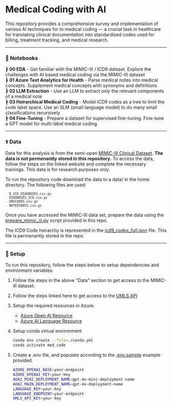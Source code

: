 # Medical Coding with AI

This repository provides a comprehensive survey and implementation of various AI techniques for to medical coding — a crucial task in healthcare for translating clinical documentation into standardized codes used for billing, treatment tracking, and medical research.

---
### 📒 Notebooks

┣ **00 EDA** - Get familiar with the MIMIC-III / ICD9 dataset. Explore the challenges with AI based medical coding via the MIMIC-III dataset  
┣  **01 Azure Text Analytics for Health**  - Parse medical notes into medical concepts. Supplement medical concepts with synonyms and definitions  
┣  **02 LLM Extraction**  - Use an LLM to extract _only_ the relevant components of a medical note  
┣  **03 Heirarchical Medical Coding** - Model ICD9 codes as a tree to limit the code label space. Use an SLM (small language model) to do many small classifications recursively  
┣  **04 Fine-Tuning** - Prepare a dataset for supervised fine-tuning. Fine-tune a GPT model for multi-label medical coding    

---
### ⚕️ Data
Data for this analysis is from the semi-open [MIMIC-III Clinical Dataset](https://physionet.org/content/mimiciii/1.4/). **The data is not permenantly stored in this repository.** To access the data, follow the steps on the linked website and complete the necessary trainings. This data is for research purposes only.

To run the repository code download the data to a data/ in the home directory. The following files are used:
<small>
```markdown
- D_ICD_DIAGNOSES.csv.gz
- DIAGNOSES_ICD.csv.gz
- DRGCODES.csv.gz
- NOTEEVENTS.csv.gz
```
</small>  

Once you have accessed the MIMIC-III data set, prepare the data using the [prepare_mimic_iii.py](./src/prepare_mimic_iii.py) script provided in this repo.   
  
The ICD9 Code heirarchy is represented in the [icd9_codes_full.json](./icd9_codes_full.json) file. This file is permenantly stored in the repo.  

---
### 🔧 Setup
To run this repository, follow the steps below to setup dependencies and environment variables.

1. Follow the steps in the above "Data" section to get access to the MIMIC-III dataset.

2. Follow the steps linked here to get access to the [UMLS API](https://documentation.uts.nlm.nih.gov/rest/home.html)

3. Setup the required resources in Azure:
    - [Azure Open AI Resource](https://azure.microsoft.com/en-us/products/ai-services/openai-service?msockid=359b98bc5ab160c83b508c325bd061fd)
    - [Azure AI Language Resource](https://azure.microsoft.com/en-us/products/ai-services/ai-language?msockid=359b98bc5ab160c83b508c325bd061fd)

4. Setup conda virtual environment
    ```bash
    conda env create --file=./conda.yml
    conda activate med_code 
    ```

5. Create a .env file, and populate according to the [.env.sample](.env.sample) example provided.

    ```bash
    AZURE_OPENAI_BASE=your-endpoint
    AZURE_OPENAI_KEY=your-key
    AOAI_MINI_DEPLOYMENT_NAME=gpt-4o-mini-deployment-name
    AOAI_MAIN_DEPLOYMENT_NAME=gpt-4o-deployment-name
    LANGUAGE_KEY=your-key
    LANGUAGE_ENDPOINT=your-endpoint
    UMLS_API_KEY=your-key
    ```

